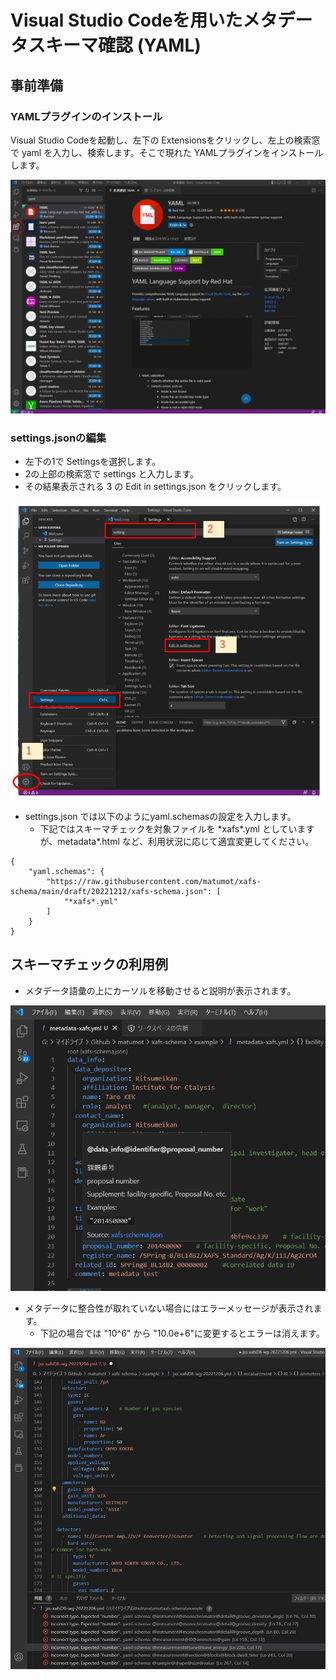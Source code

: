 # Visual Studio Codeを用いたメタデータスキーマ確認 (YAML)



## 事前準備

### YAMLプラグインのインストール

Visual Studio Codeを起動し、左下の Extensionsをクリックし、左上の検索窓で yaml を入力し、検索します。そこで現れた YAMLプラグインをインストールします。

![](./fig/vscode-0.PNG)



### settings.jsonの編集

* 左下の1で Settingsを選択します。
* 2の上部の検索窓で settings と入力します。
* その結果表示される 3 の Edit in settings.json をクリックします。

![img](./fig/vscode-1.png)

* settings.json では以下のようにyaml.schemasの設定を入力します。
  * 下記ではスキーマチェックを対象ファイルを \*xafs\*.yml としていますが、metadata\*.html など、利用状況に応じて適宜変更してください。

```
{
    "yaml.schemas": {
        "https://raw.githubusercontent.com/matumot/xafs-schema/main/draft/20221212/xafs-schema.json": [
            "*xafs*.yml"
        ]
    }
}
```



## スキーマチェックの利用例

* メタデータ語彙の上にカーソルを移動させると説明が表示されます。

![](./fig/vscode-2.png)



* メタデータに整合性が取れていない場合にはエラーメッセージが表示されます。
  * 下記の場合では "10^6" から "10.0e+6"に変更するとエラーは消えます。


![](./fig/vscode-3.png)





